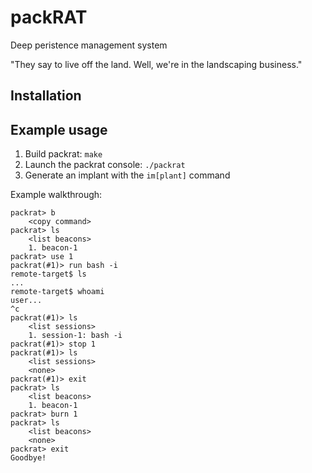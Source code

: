 # packRAT

Deep peristence management system

"They say to live off the land.  Well, we're in the landscaping business."


## Installation




## Example usage

1. Build packrat: `make`
1. Launch the packrat console: `./packrat`
2. Generate an implant with the `im[plant]` command

Example walkthrough:
```
packrat> b
    <copy command>
packrat> ls
    <list beacons>
    1. beacon-1
packrat> use 1
packrat(#1)> run bash -i
remote-target$ ls
...
remote-target$ whoami
user...
^c
packrat(#1)> ls
    <list sessions>
    1. session-1: bash -i
packrat(#1)> stop 1
packrat(#1)> ls
    <list sessions>
    <none>
packrat(#1)> exit
packrat> ls
    <list beacons>
    1. beacon-1
packrat> burn 1
packrat> ls
    <list beacons>
    <none>
packrat> exit
Goodbye!
```